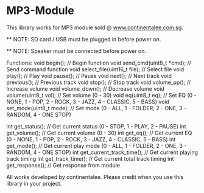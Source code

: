 # MP3-Module

This library works for MP3 module sold @ www.continentalee.com.sg.

** NOTE: SD card / USB must be plugged in before power on.

** NOTE: Speaker must be connected before power on.

Functions:
void begin();                     // Begin function
void send_cmd(uint8_t *cmd);	    // Send command function
void select_file(uint16_t file);	// Select file
void play();						          // Play
void pause();						          // Pause
void next();						          // Next track
void previous();					        // Previous track
void stop();						          // Stop track
void volume_up();					        // Increase volume
void volume_down();					      // Decrease volume
void volume(uint8_t vol);			    // Set volume (0 - 30)
void eq(uint8_t eq);				      // Set EQ (0 - NONE, 1 - POP, 2 - ROCK, 3 - JAZZ, 4 - CLASSIC, 5 - BASS)
void set_mode(uint8_t mode);		  // Set mode (0 - ALL, 1 - FOLDER, 2 - ONE, 3 - RANDOM, 4 - ONE STOP)

int get_status();				        	// Get current status (0 - STOP, 1 - PLAY, 2 - PAUSE)
int get_volume();				        	// Get current volume (0 - 30)
int get_eq();					          	// Get current EQ (0 - NONE, 1 - POP, 2 - ROCK, 3 - JAZZ, 4 - CLASSIC, 5 - BASS)
int get_mode();					         	// Get current play mode (0 - ALL, 1 - FOLDER, 2 - ONE, 3 - RANDOM, 4 - ONE STOP)
int get_current_track_time();	  	// Get current playing track timing
int get_track_time();			      	// Get current total track timing
int get_response();               // Get response from module

All works developed by continentalee.
Please credit when you use this library in your project.
